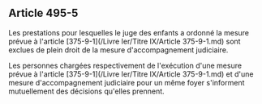 Article 495-5
----
Les prestations pour lesquelles le juge des enfants a ordonné la mesure prévue à
l'article [375-9-1](/Livre Ier/Titre IX/Article 375-9-1.md) sont exclues de plein droit de la mesure d'accompagnement
judiciaire.

Les personnes chargées respectivement de l'exécution d'une mesure prévue à
l'article [375-9-1](/Livre Ier/Titre IX/Article 375-9-1.md) et d'une mesure d'accompagnement judiciaire pour un même foyer
s'informent mutuellement des décisions qu'elles prennent.
